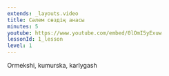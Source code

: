 ```yaml
---
extends: _layouts.video
title: Сәлем сөздің анасы
minutes: 5
youtube: https://www.youtube.com/embed/0lOmI5yExuw
lessonId: 1_lesson
level: 1
---
```

Ormekshi, kumurska, karlygash
